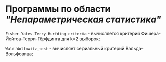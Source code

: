 # Программы по области *"Непараметрическая статистика"*

` Fisher-Yates-Terry-Hurfding criteria ` - вычисляется критерий Фишера-Йейтса-Терри-Гёрфдинга для k=2 выборок;

` Wald-Wolfowitz_test ` - вычисляет сериальный критерий Вальда–Вольфовица;
